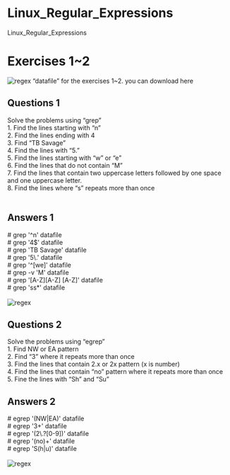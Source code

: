 # Linux_Regular_Expressions
Linux_Regular_Expressions

<h1>Exercises 1~2</h1>
<img src='https://user-images.githubusercontent.com/54985943/112938908-83916380-9165-11eb-9df3-0f6f48c7ab74.png' alt="regex" />
“datafile” for the exercises 1~2. you can download here

<h2>Questions 1</h2>
Solve the problems using “grep”</br>
1. Find the lines starting with “n”</br>
2. Find the lines ending with 4</br>
3. Find “TB Savage”</br>
4. Find the lines with “5.”</br>
5. Find the lines starting with “w” or “e”</br>
6. Find the lines that do not contain “M”</br>
7. Find the lines that contain two uppercase letters followed by one space and one uppercase letter.</br>
8. Find the lines where “s” repeats more than once</br>
</br>
<h2>Answers 1</h2>
 # grep '^n' datafile</br>
 # grep '4$' datafile</br>
 # grep 'TB Savage' datafile</br>
 # grep '5\.' datafile</br>
 # grep '^[we]' datafile</br>
 # grep -v 'M' datafile</br>
 # grep '[A-Z][A-Z] [A-Z]' datafile</br>
 # grep 'ss*' datafile</br>
</br>
<img src="https://user-images.githubusercontent.com/54985943/112938587-dae30400-9164-11eb-9ee2-3f3130a4a75b.png" alt='regex'/>
</br>
<h2>Questions 2</h2>
Solve the problems using “egrep”</br>
1. Find NW or EA pattern</br>
2. Find “3” where it repeats more than once</br>
3. Find the lines that contain 2.x or 2x pattern (x is number)</br>
4. Find the lines that contain “no” pattern where it repeats more than once</br>
5. Fine the lines with “Sh” and “Su”</br>
<h2>Answers 2</h2>
 # egrep '(NW|EA)' datafile</br>
 # egrep '3+' datafile</br>
 # egrep '(2\.?[0-9])' datafile</br>
 # egrep '(no)+' datafile</br>
 # egrep 'S(h|u)' datafile</br></br>

<img src="https://user-images.githubusercontent.com/54985943/112938576-d585b980-9164-11eb-96ef-aa63c9054f5e.png" alt='regex'/>
